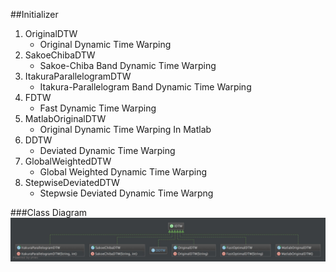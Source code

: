##Initializer
1. OriginalDTW
    * Original Dynamic Time Warping
2. SakoeChibaDTW
    * Sakoe-Chiba Band Dynamic Time Warping
3. ItakuraParallelogramDTW
    * Itakura-Parallelogram Band Dynamic Time Warping
4. FDTW
    * Fast Dynamic Time Warping
5. MatlabOriginalDTW
    * Original Dynamic Time Warping In Matlab 
6. DDTW
    * Deviated Dynamic Time Warping
7. GlobalWeightedDTW
    * Global Weighted Dynamic Time Warping
8. StepwiseDeviatedDTW
    * Stepwsie Deviated Dynamic Time Warpng

###Class Diagram
![DTWS](/classdiagrams/dtwsdiagram.jpg)